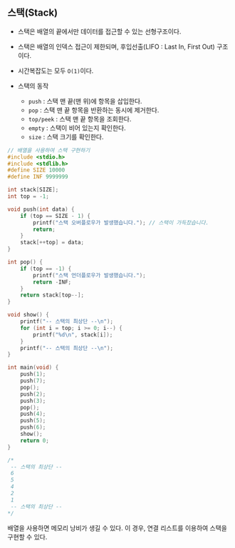 ## 스택(Stack)

- 스택은 배열의 끝에서만 데이터를 접근할 수 있는 선형구조이다.
- 스택은 배열의 인덱스 접근이 제한되며, 후입선출(LIFO : Last In, First Out) 구조이다.
- 시간복잡도는 모두 `O(1)`이다.

- 스택의 동작
  - `push` : 스택 맨 끝(맨 위)에 항목을 삽입한다.
  - `pop` : 스택 맨 끝 항목을 반환하는 동시에 제거한다.
  - `top/peek` : 스택 맨 끝 항목을 조회한다.
  - `empty` : 스택이 비어 있는지 확인한다.
  - `size` : 스택 크기를 확인한다.

```cpp
// 배열을 사용하여 스택 구현하기
#include <stdio.h>
#include <stdlib.h>
#define SIZE 10000
#define INF 9999999

int stack[SIZE];
int top = -1;

void push(int data) {
    if (top == SIZE - 1) {
        printf("스택 오버플로우가 발생했습니다."); // 스택이 가득찼습니다.
        return;
    }
    stack[++top] = data;
}

int pop() {
    if (top == -1) {
        printf("스택 언더플로우가 발생했습니다.");
        return -INF;
    }
    return stack[top--];
}

void show() {
    printf("-- 스택의 최상단 --\n");
    for (int i = top; i >= 0; i--) {
        printf("%d\n", stack[i]);
    }
    printf("-- 스택의 최상단 --\n");
}

int main(void) {
    push(1);
    push(7);
    pop();
    push(2);
    push(3);
    pop();
    push(4);
    push(5);
    push(6);
    show();
    return 0;
}

/*
 -- 스택의 최상단 --
 6
 5
 4
 2
 1
 -- 스택의 최상단 --
*/
```

배열을 사용하면 메모리 낭비가 생길 수 있다. 이 경우, 연결 리스트를 이용하여 스택을 구현할 수 있다.
